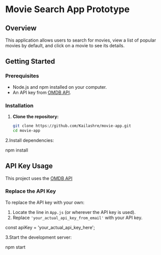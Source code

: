 # Movie Search App Prototype

## Overview
This application allows users to search for movies, view a list of popular movies by default, and click on a movie to see its details.

## Getting Started

### Prerequisites
- Node.js and npm installed on your computer.
- An API key from [OMDB API](http://www.omdbapi.com/).

### Installation

1. **Clone the repository:**
   ```bash
   git clone https://github.com/Kailashre/movie-app.git
   cd movie-app

2.Install dependencies:


npm install


## API Key Usage

This project uses the [OMDB API](http://www.omdbapi.com/)

### Replace the API Key
To replace the API key with your own:
1. Locate the line in `App.js` (or wherever the API key is used).
2. Replace `'your_actual_api_key_from_email'` with your API key.

const apiKey = 'your_actual_api_key_here';


3.Start the development server:

npm start







